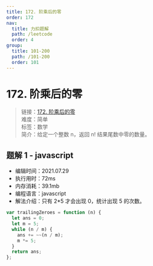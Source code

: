 ```yaml
---
title: 172. 阶乘后的零
order: 172
nav:
  title: 力扣题解
  path: /leetcode
  order: 4
group:
  title: 101-200
  path: /101-200
  order: 101
---
```


# 172. 阶乘后的零

> 链接：[172. 阶乘后的零](https://leetcode-cn.com/problems/factorial-trailing-zeroes/)  
> 难度：简单  
> 标签：数学  
> 简介：给定一个整数 n，返回 n! 结果尾数中零的数量。

## 题解 1 - javascript

- 编辑时间：2021.07.29
- 执行用时：72ms
- 内存消耗：39.1mb
- 编程语言：javascript
- 解法介绍：只有 2\*5 才会出现 0，统计出现 5 的次数。

```javascript
var trailingZeroes = function (n) {
  let ans = 0;
  let m = 5;
  while (n / m) {
    ans += ~~(n / m);
    m *= 5;
  }
  return ans;
};
```
